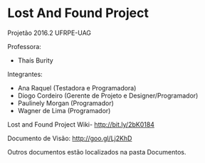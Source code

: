 # Lost And Found Project
Projetão 2016.2  UFRPE-UAG

Professora: 
  - Thaís Burity

Integrantes:
  - Ana Raquel (Testadora e Programadora)
  - Diogo Cordeiro (Gerente de Projeto e Designer/Programador)
  - Paulinely Morgan (Programador)
  - Wagner de Lima (Programador)
  
Lost and Found Project Wiki- http://bit.ly/2bK0184

Documento de Visão: http://goo.gl/Lj2KhD

Outros documentos estão localizados na pasta Documentos. 
